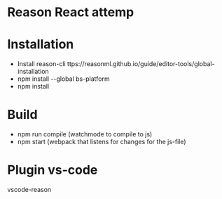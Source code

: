 # Reason React attemp

# Installation
* Install reason-cli ttps://reasonml.github.io/guide/editor-tools/global-installation
* npm install --global bs-platform
* npm install

# Build
* npm run compile (watchmode to compile to js)
* npm start (webpack that listens for changes for the js-file)

# Plugin vs-code
vscode-reason